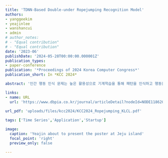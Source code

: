 ```yaml
---
title: 'TDNN-Based Double-under Ropejumping Recognition Model'
authors:
- yanggeekim
- yeajinlee
- wanshancui
- admin
# author_notes:
# - "Equal contribution"
# - "Equal contribution"
date: '2023-06'
publishDate: '2024-05-28T00:00:00.000001Z'
publication_types:
- paper-conference
publication: '*Proceedings of 2024 Korea Computer Congress*'
publication_short: In *KCC 2024*

abstract: '인간 행동 인식 문제는 높은 활용성으로 기계학습을 통해 패턴을 인식하고 행동을 예측하는 주제로 다양한 연구가 진행되어왔다. 하지만 데이터의 복잡성으로 행동을 정확하게 인식하는 문제는 쉽지 않으며 이를 해결하기 위해 사용하는 대부분의 딥러닝 모델은 많은 연산과 긴 학 습 시간을 필요로 한다. 본 연구에서는 줄넘기 센서를 통해 얻은 시계열 데이터를 사용하여 TDNN 기반의 효율적인 행동 인식 모델을 제안한다. 해당 모델의 성능 확인을 위해 2단 줄넘기 에 대한 인식 가능성을 실험한 결과, 93% 이상의 정확도를 기록하여 제안한 모델의 유용성을 확인하였다.'

links:
- name: URL
  url: 'https://www.dbpia.co.kr/journal/articleDetail?nodeId=NODE11862021'
  
url_pdf: 'uploads/files/kcc2024/KCC2024_Ropejumping_KLCL.pdf'

tags: ['Time Series','Application','Startup']

image:
  caption: 'Yeajin about to present the poster at Jeju island'
  focal_point: 'right'
  preview_only: false

---
```


